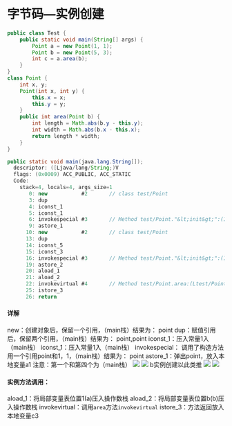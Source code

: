 # 字节码—实例创建

```java
public class Test {
    public static void main(String[] args) {
        Point a = new Point(1, 1);
        Point b = new Point(5, 3);
        int c = a.area(b);
    }
}
class Point {
    int x, y;
    Point(int x, int y) {
        this.x = x;
        this.y = y;
    }
    public int area(Point b) {
        int length = Math.abs(b.y - this.y);
        int width = Math.abs(b.x - this.x);
        return length * width;
    }
}
```
```java
public static void main(java.lang.String[]);
  descriptor: ([Ljava/lang/String;)V
  flags: (0x0009) ACC_PUBLIC, ACC_STATIC
  Code:
    stack=4, locals=4, args_size=1
       0: new           #2       // class test/Point
       3: dup
       4: iconst_1
       5: iconst_1
       6: invokespecial #3       // Method test/Point."&lt;init&gt;":(II)V
       9: astore_1
      10: new           #2       // class test/Point
      13: dup
      14: iconst_5
      15: iconst_3
      16: invokespecial #3       // Method test/Point."&lt;init&gt;":(II)V
      19: astore_2
      20: aload_1
      21: aload_2
      22: invokevirtual #4       // Method test/Point.area:(Ltest/Point;)I
      25: istore_3
      26: return
```
#### 详解
new：创建对象后，保留一个引用，（main栈）结果为： point
dup：赋值引用后，保留两个引用，（main栈）结果为： point,point
iconst_1：压入常量1入（main栈）
iconst_1：压入常量1入（main栈）
invokespecial： 调用了构造方法用一个引用point和1，1，（main栈）结果为： point
astore_1：弹出point，放入本地变量a1
注意：第一个和第四个为（main栈）
![](https://cdn.nlark.com/yuque/0/2020/png/257847/1608804444979-878bec72-1733-4652-8e49-31670cd6b0f4.png#align=left&display=inline&height=253&margin=%5Bobject%20Object%5D&originHeight=253&originWidth=416&size=0&status=done&style=none&width=416)
![](https://cdn.nlark.com/yuque/0/2020/png/257847/1608804451796-5a2adf25-7f5b-41e2-a284-c50edf92dbfb.png#align=left&display=inline&height=251&margin=%5Bobject%20Object%5D&originHeight=251&originWidth=701&size=0&status=done&style=none&width=701)
b实例创建以此类推
![](https://cdn.nlark.com/yuque/0/2020/png/257847/1608804620005-a5bdeeb1-5ec6-49a0-917d-739fff84cb85.png#align=left&display=inline&height=253&margin=%5Bobject%20Object%5D&originHeight=253&originWidth=416&size=0&status=done&style=none&width=416)
![](https://cdn.nlark.com/yuque/0/2020/png/257847/1608804626590-36dff4e3-7b49-4602-9b05-b5a301f7da43.png#align=left&display=inline&height=251&margin=%5Bobject%20Object%5D&originHeight=251&originWidth=701&size=0&status=done&style=none&width=701)
#### 实例方法调用：
aload_1：将局部变量表位置1(a)压入操作数栈
aload_2：将局部变量表位置b(b)压入操作数栈
invokevirtual：调用`area`方法`invokevirtual`
istore_3：方法返回放入本地变量c3
